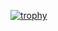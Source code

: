 [![trophy](https://github-profile-trophy.vercel.app/?username=8Mostafa0&theme=algolia&no-frame=true)](https://github.com/8Mostafa0/github-profile-trophy)
